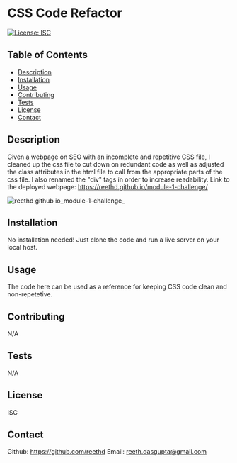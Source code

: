  # CSS Code Refactor
  [![License: ISC](https://img.shields.io/badge/License-ISC-blue.svg)](https://opensource.org/licenses/ISC)

  ## Table of Contents
  - [Description](#description)
  - [Installation](#installation)
  - [Usage](#usage)
  - [Contributing](#contributing)
  - [Tests](#tests) 
  - [License](#license)
  - [Contact](#contact)

  ## Description
  Given a webpage on SEO with an incomplete and repetitive CSS file, I cleaned up the css file to cut down on redundant code as well as adjusted the class attributes     in the html file to call from the appropriate parts of the css file. I also renamed the "div" tags in order to increase readability. 
  Link to the deployed webpage: https://reethd.github.io/module-1-challenge/
  
  ![reethd github io_module-1-challenge_](https://user-images.githubusercontent.com/115037176/197363112-f386ed31-86cc-4ee0-b68c-4b2c6b403d0b.png)

  ## Installation
  No installation needed! Just clone the code and run a live server on your local host.

  ## Usage
  The code here can be used as a reference for keeping CSS code clean and non-repetetive.

  ## Contributing
  N/A

  ## Tests
  N/A
  
  ## License
  ISC

  ## Contact
  Github: https://github.com/reethd
  Email: reeth.dasgupta@gmail.com
